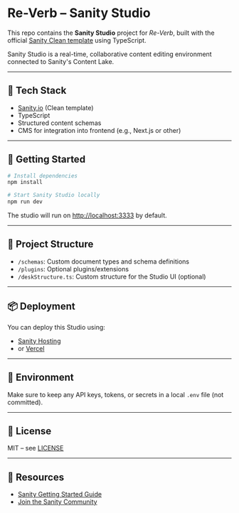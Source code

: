 # Re-Verb – Sanity Studio

This repo contains the **Sanity Studio** project for _Re-Verb_, built with the official [Sanity Clean template](https://www.sanity.io/templates/clean-project) using TypeScript.

Sanity Studio is a real-time, collaborative content editing environment connected to Sanity's Content Lake.

---

## 🧱 Tech Stack

- [Sanity.io](https://www.sanity.io) (Clean template)
- TypeScript
- Structured content schemas
- CMS for integration into frontend (e.g., Next.js or other)

---

## 🚀 Getting Started

```bash
# Install dependencies
npm install

# Start Sanity Studio locally
npm run dev
```

The studio will run on [http://localhost:3333](http://localhost:3333) by default.

---

## 🧪 Project Structure

- `/schemas`: Custom document types and schema definitions
- `/plugins`: Optional plugins/extensions
- `/deskStructure.ts`: Custom structure for the Studio UI (optional)

---

## 📦 Deployment

You can deploy this Studio using:

- [Sanity Hosting](https://www.sanity.io/docs/deploying)
- or [Vercel](https://vercel.com)

---

## 🔐 Environment

Make sure to keep any API keys, tokens, or secrets in a local `.env` file (not committed).

---

## 📄 License

MIT – see [LICENSE](./LICENSE)

---

## 💬 Resources

- [Sanity Getting Started Guide](https://www.sanity.io/docs/introduction/getting-started)
- [Join the Sanity Community](https://www.sanity.io/community)
